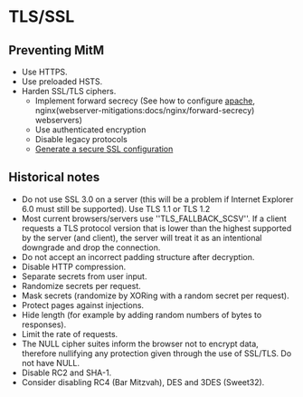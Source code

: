# TLS/SSL

## Preventing MitM

* Use HTTPS.
* Use preloaded HSTS.
* Harden SSL/TLS ciphers.
  * Implement forward secrecy (See how to configure [apache](webserver-mitigations:docs/apache/forward-secrecy), nginx(webserver-mitigations:docs/nginx/forward-secrecy) webservers)
  * Use authenticated encryption
  * Disable legacy protocols
  * [Generate a secure SSL configuration](https://ssl-config.mozilla.org/)

## Historical notes

  * Do not use SSL 3.0 on a server (this will be a problem if Internet Explorer 6.0 must still be supported). Use TLS 1.1 or TLS 1.2
  * Most current browsers/servers use ''TLS_FALLBACK_SCSV''. If a client requests a TLS protocol version that is lower than the highest supported by the server (and client), the server will treat it as an intentional downgrade and drop the connection.
  * Do not accept an incorrect padding structure after decryption.
  * Disable HTTP compression.
  * Separate secrets from user input.
  * Randomize secrets per request.
  * Mask secrets (randomize by XORing with a random secret per request).
  * Protect pages against injections.
  * Hide length (for example by adding random numbers of bytes to responses).
  * Limit the rate of requests.
  * The NULL cipher suites inform the browser not to encrypt data, therefore nullifying any protection given through the use of SSL/TLS. Do not have NULL.
  * Disable RC2 and SHA-1.
  * Consider disabling RC4 (Bar Mitzvah), DES and 3DES (Sweet32).

